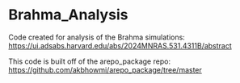 # Brahma_Analysis
Code created for analysis of the Brahma simulations: https://ui.adsabs.harvard.edu/abs/2024MNRAS.531.4311B/abstract

This code is built off of the arepo_package repo: https://github.com/akbhowmi/arepo_package/tree/master
